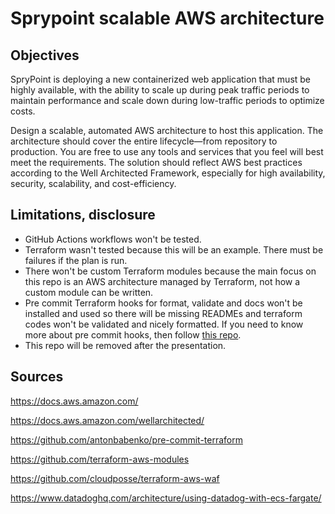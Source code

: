 # Sprypoint scalable AWS architecture

## Objectives
SpryPoint is deploying a new containerized web application that must be highly available, with the ability to scale up during peak traffic periods to maintain performance and scale down during low-traffic periods to optimize costs.

Design a scalable, automated AWS architecture to host this application. The architecture should cover the entire lifecycle—from repository to production. You are free to use any tools and services that you feel will best meet the requirements. The solution should reflect AWS best practices according to the Well Architected Framework, especially for high availability, security, scalability, and cost-efficiency.

## Limitations, disclosure
* GitHub Actions workflows won't be tested.
* Terraform wasn't tested because this will be an example. There must be failures if the plan is run.
* There won't be custom Terraform modules because the main focus on this repo is an AWS architecture managed by Terraform, not how a custom module can be written.
* Pre commit Terraform hooks for format, validate and docs won't be installed and used so there will be missing READMEs and terraform codes won't be validated and nicely formatted. If you need to know more about pre commit hooks, then follow [this repo](https://github.com/antonbabenko/pre-commit-terraform).
* This repo will be removed after the presentation.

## Sources
https://docs.aws.amazon.com/

https://docs.aws.amazon.com/wellarchitected/

https://github.com/antonbabenko/pre-commit-terraform

https://github.com/terraform-aws-modules

https://github.com/cloudposse/terraform-aws-waf

https://www.datadoghq.com/architecture/using-datadog-with-ecs-fargate/